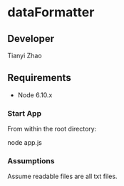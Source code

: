 # dataFormatter

## Developer
Tianyi Zhao

## Requirements

- Node 6.10.x

### Start App
From within the root directory:

node app.js

### Assumptions
Assume readable files are all txt files.
